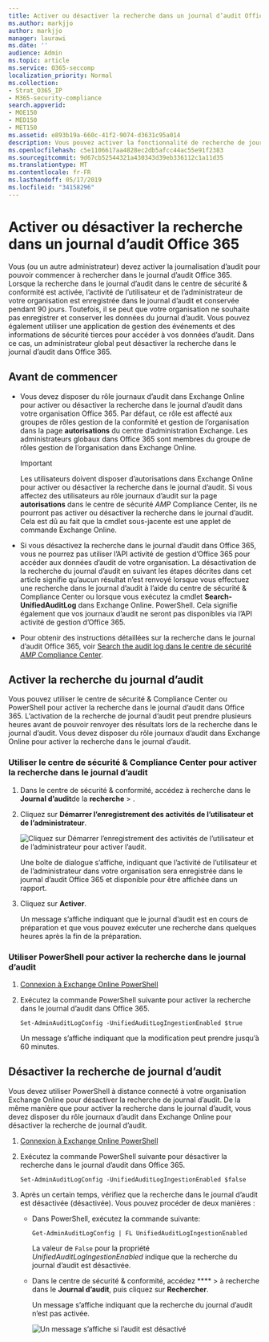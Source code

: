 ```yaml
---
title: Activer ou désactiver la recherche dans un journal d’audit Office 365
ms.author: markjjo
author: markjjo
manager: laurawi
ms.date: ''
audience: Admin
ms.topic: article
ms.service: O365-seccomp
localization_priority: Normal
ms.collection:
- Strat_O365_IP
- M365-security-compliance
search.appverid:
- MOE150
- MED150
- MET150
ms.assetid: e893b19a-660c-41f2-9074-d3631c95a014
description: Vous pouvez activer la fonctionnalité de recherche de journal d’audit dans le centre de sécurité & Compliance Center. Si vous changez d’avis, vous pouvez le désactiver à tout moment. Lorsque le paramètre de recherche du journal d’audit est désactivé, les administrateurs ne peuvent pas rechercher dans le journal d’audit Office 365 des activités de l’utilisateur et de l’administrateur dans votre organisation.
ms.openlocfilehash: c5e1106617aa4828ec2db5afcc44ac55e91f2383
ms.sourcegitcommit: 9d67cb52544321a430343d39eb336112c1a11d35
ms.translationtype: MT
ms.contentlocale: fr-FR
ms.lasthandoff: 05/17/2019
ms.locfileid: "34158296"
---
```

# <a name="turn-office-365-audit-log-search-on-or-off"></a>Activer ou désactiver la recherche dans un journal d’audit Office 365

Vous (ou un autre administrateur) devez activer la journalisation d’audit pour pouvoir commencer à rechercher dans le journal d’audit Office 365. Lorsque la recherche dans le journal d’audit dans le centre de sécurité & conformité est activée, l’activité de l’utilisateur et de l’administrateur de votre organisation est enregistrée dans le journal d’audit et conservée pendant 90 jours. Toutefois, il se peut que votre organisation ne souhaite pas enregistrer et conserver les données du journal d’audit. Vous pouvez également utiliser une application de gestion des événements et des informations de sécurité tierces pour accéder à vos données d’audit. Dans ce cas, un administrateur global peut désactiver la recherche dans le journal d’audit dans Office 365.
  
## <a name="before-you-begin"></a>Avant de commencer

- Vous devez disposer du rôle journaux d’audit dans Exchange Online pour activer ou désactiver la recherche dans le journal d’audit dans votre organisation Office 365. Par défaut, ce rôle est affecté aux groupes de rôles gestion de la conformité et gestion de l’organisation dans la page **autorisations** du centre d’administration Exchange. Les administrateurs globaux dans Office 365 sont membres du groupe de rôles gestion de l’organisation dans Exchange Online. 
    
    > [!IMPORTANT]
    > Les utilisateurs doivent disposer d’autorisations dans Exchange Online pour activer ou désactiver la recherche dans le journal d’audit. Si vous affectez des utilisateurs au rôle journaux d’audit sur la page **autorisations** dans le centre de sécurité _AMP_ Compliance Center, ils ne pourront pas activer ou désactiver la recherche dans le journal d’audit. Cela est dû au fait que la cmdlet sous-jacente est une applet de commande Exchange Online. 
  
- Si vous désactivez la recherche dans le journal d’audit dans Office 365, vous ne pourrez pas utiliser l’API activité de gestion d’Office 365 pour accéder aux données d’audit de votre organisation. La désactivation de la recherche du journal d’audit en suivant les étapes décrites dans cet article signifie qu’aucun résultat n’est renvoyé lorsque vous effectuez une recherche dans le journal d’audit à l’aide du centre de sécurité & Compliance Center ou lorsque vous exécutez la cmdlet **Search-UnifiedAuditLog** dans Exchange Online. PowerShell. Cela signifie également que vos journaux d’audit ne seront pas disponibles via l’API activité de gestion d’Office 365.  
    
- Pour obtenir des instructions détaillées sur la recherche dans le journal d’audit Office 365, voir [Search the audit log dans le centre de sécurité _AMP_ Compliance Center](search-the-audit-log-in-security-and-compliance.md).
    
## <a name="turn-on-audit-log-search"></a>Activer la recherche du journal d’audit

Vous pouvez utiliser le centre de sécurité & Compliance Center ou PowerShell pour activer la recherche dans le journal d’audit dans Office 365. L’activation de la recherche de journal d’audit peut prendre plusieurs heures avant de pouvoir renvoyer des résultats lors de la recherche dans le journal d’audit. Vous devez disposer du rôle journaux d’audit dans Exchange Online pour activer la recherche dans le journal d’audit.
  
### <a name="use-the-security--compliance-center-to-turn-on-audit-log-search"></a>Utiliser le centre de sécurité & Compliance Center pour activer la recherche dans le journal d’audit

1. Dans le centre de sécurité & conformité, accédez à recherche dans le **Journal d’audit**de la **recherche** \> .
    
2. Cliquez sur **Démarrer l’enregistrement des activités de l’utilisateur et de l’administrateur**.
    
    ![Cliquez sur Démarrer l’enregistrement des activités de l’utilisateur et de l’administrateur pour activer l’audit.](media/39a9d35f-88d0-4bbe-a962-0be2f838e2bf.png)
  
    Une boîte de dialogue s’affiche, indiquant que l’activité de l’utilisateur et de l’administrateur dans votre organisation sera enregistrée dans le journal d’audit Office 365 et disponible pour être affichée dans un rapport. 
    
3. Cliquez sur **Activer**.
    
    Un message s’affiche indiquant que le journal d’audit est en cours de préparation et que vous pouvez exécuter une recherche dans quelques heures après la fin de la préparation.
    
### <a name="use-powershell-to-turn-on-audit-log-search"></a>Utiliser PowerShell pour activer la recherche dans le journal d’audit

1. [Connexion à Exchange Online PowerShell](https://go.microsoft.com/fwlink/p/?LinkID=396554)
    
2. Exécutez la commande PowerShell suivante pour activer la recherche dans le journal d’audit dans Office 365.
    
    ```
    Set-AdminAuditLogConfig -UnifiedAuditLogIngestionEnabled $true
    ```

    Un message s’affiche indiquant que la modification peut prendre jusqu’à 60 minutes.
  
## <a name="turn-off-audit-log-search"></a>Désactiver la recherche de journal d’audit

Vous devez utiliser PowerShell à distance connecté à votre organisation Exchange Online pour désactiver la recherche de journal d’audit. De la même manière que pour activer la recherche dans le journal d’audit, vous devez disposer du rôle journaux d’audit dans Exchange Online pour désactiver la recherche de journal d’audit.
  
1. [Connexion à Exchange Online PowerShell](https://go.microsoft.com/fwlink/p/?LinkID=396554)
    
2. Exécutez la commande PowerShell suivante pour désactiver la recherche dans le journal d’audit dans Office 365.
    
    ```
    Set-AdminAuditLogConfig -UnifiedAuditLogIngestionEnabled $false
    ```

3. Après un certain temps, vérifiez que la recherche dans le journal d’audit est désactivée (désactivée). Vous pouvez procéder de deux manières :
    
    - Dans PowerShell, exécutez la commande suivante:

        ```
        Get-AdminAuditLogConfig | FL UnifiedAuditLogIngestionEnabled
        ```

        La valeur de `False` pour la propriété _UnifiedAuditLogIngestionEnabled_ indique que la recherche du journal d’audit est désactivée. 
    
    - Dans le centre de sécurité & conformité, accédez **** \> à recherche dans le **Journal d’audit**, puis cliquez sur **Rechercher**.
    
      Un message s’affiche indiquant que la recherche du journal d’audit n’est pas activée. 
    
      ![Un message s’affiche si l’audit est désactivé](media/dca53da6-1cbe-4fa3-9860-f0d674de9538.png)
